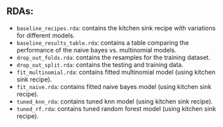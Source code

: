 ## RDAs:

-   `baseline_recipes.rda`: contains the kitchen sink recipe with variations for different models.
-   `baseline_results_table.rda`: contains a table comparing the performance of the naive bayes vs. multinomial models.
-   `drop_out_folds.rda`: contains the resamples for the training dataset.
-   `drop_out_split.rda`: contains the testing and training data.
-   `fit_multinomial.rda`: contains fitted multinomial model (using kitchen sink recipe).
-   `fit_naive.rda`: contains fitted naive bayes model (using kitchen sink recipe).
-   `tuned_knn_rda`: contains tuned knn model (using kitchen sink recipe).
-   `tuned_rf.rda`: contains tuned random forest model (using kitchen sink recipe).
